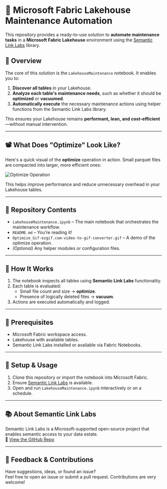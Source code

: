 # 🧹 Microsoft Fabric Lakehouse Maintenance Automation

This repository provides a ready-to-use solution to **automate maintenance tasks** in a **Microsoft Fabric Lakehouse** environment using the [Semantic Link Labs](https://github.com/microsoft/semantic-link-labs) library.

## 🚀 Overview

The core of this solution is the `LakehouseMaintenance` notebook. It enables you to:

1. **Discover all tables** in your Lakehouse.
2. **Analyze each table's maintenance needs**, such as whether it should be **optimized** or **vacuumed**.
3. **Automatically execute** the necessary maintenance actions using helper functions from the Semantic Link Labs library.

This ensures your Lakehouse remains **performant, lean, and cost-efficient**—without manual intervention.

---

## 📽️ What Does "Optimize" Look Like?

Here's a quick visual of the **optimize** operation in action. Small parquet files are compacted into larger, more efficient ones:

![Optimize Operation](./Optimize_Gif-ezgif.com-video-to-gif-converter.gif)

This helps improve performance and reduce unnecessary overhead in your Lakehouse tables.

---

## 📂 Repository Contents

- `LakehouseMaintenance.ipynb` – The main notebook that orchestrates the maintenance workflow.
- `README.md` – You’re reading it!
- `Optimize_Gif-ezgif.com-video-to-gif-converter.gif` – A demo of the optimize operation.
- *(Optional)* Any helper modules or configuration files.

---

## 🧠 How It Works

1. The notebook inspects all tables using **Semantic Link Labs** functionality.
2. Each table is evaluated:
   - Small file count and size → **optimize**.
   - Presence of logically deleted files → **vacuum**.
3. Actions are executed automatically and logged.

---

## 🧰 Prerequisites

- Microsoft Fabric workspace access.
- Lakehouse with available tables.
- Semantic Link Labs installed or available via Fabric Notebooks.

---

## 🔧 Setup & Usage

1. Clone this repository or import the notebook into Microsoft Fabric.
2. Ensure [Semantic Link Labs](https://github.com/microsoft/semantic-link-labs) is available.
3. Open and run `LakehouseMaintenance.ipynb` interactively or on a schedule.

---

## 📚 About Semantic Link Labs

Semantic Link Labs is a Microsoft-supported open-source project that enables semantic access to your data estate.  
🔗 [View the GitHub Repo](https://github.com/microsoft/semantic-link-labs)

---

## 💬 Feedback & Contributions

Have suggestions, ideas, or found an issue?  
Feel free to open an issue or submit a pull request. Contributions are very welcome!
